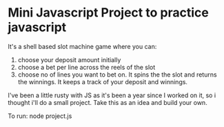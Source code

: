 # Mini Javascript Project to practice javascript
It's a shell based slot machine game where you can:
1. choose your deposit amount initially
2. choose a bet per line across the reels of the slot 
3. choose no of lines you want to bet on. 
It spins the the slot and returns the winnings. It keeps a track of your deposit and winnings. 

I've been a little rusty with JS as it's been a year since I worked on it, so i thought i'll do a small project. Take this as an idea and build your own.

To run:
node project.js



